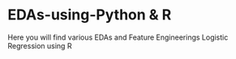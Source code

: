 # EDAs-using-Python & R

Here you will find various EDAs and Feature Engineerings
Logistic Regression using R
